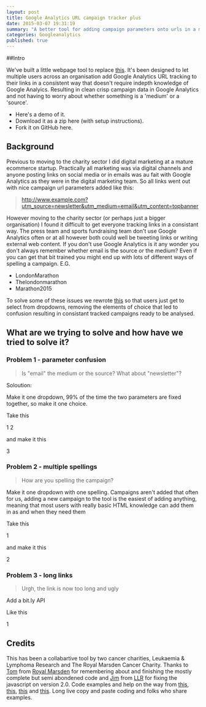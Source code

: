 ```yaml
---
layout: post
title: Google Analytics URL campaign tracker plus
date: 2015-03-07 19:31:19
summary: "A better tool for adding campaign parameters onto urls in a multi user organisation"
categories: Googleanalytics 
published: true
---
```


##Intro

We've built a little webpage tool to replace <a href="https://support.google.com/analytics/answer/1033867?hl=en-GB" target="_blank">this</a>. It's been designed to let multiple users across an organisation add Google Analytics URL tracking to their links in a consistent way that doesn't require indepth knowledge of Google Analyics. Resulting in clean crisp campaign data in Google Analytics and  not having to worry about whether something is a 'medium' or a 'source'. 

* Here's a demo of it. 
* Download it as a zip here (with setup instructions). 
* Fork it on GitHub here.


## Background

Previous to moving to the charity sector I did digital marketing at a mature ecommerce startup. Practically all marketing was via digital channels and anyone posting links on social media or in emails was au fait with Google Analytics as they were in the digital marketing team. So all links went out with nice campaign url parameters added like this: 

> http://www.example.com?utm_source=newsletter&utm_medium=email&utm_content=topbanner

However moving to the charity sector (or perhaps just a bigger organisation) I found it difficult to get everyone tracking links in a consistant way. The press team and sports fundraising team don't use Google Analytics often or at all however both could well be tweeting links or writing external web content. If you don't use Google Analytics is it any wonder you don't always remember whether email is the source or the medium? Even if you can get that bit trained you might end up with lots of different ways of spelling a campaign. E.G. 

* LondonMarathon
* Thelondonmarathon
* Marathon2015

To solve some of these issues we rewrote <a href="https://support.google.com/analytics/answer/1033867?hl=en-GB" target="_blank">this</a> so that users just get to select from dropdowns, removing the elements of choice that led to confusion resulting in consistant tracked campaigns ready to be analysed. 

## What are we trying to solve and how have we tried to solve it?

### Problem 1 - parameter confusion

> Is "email" the medium or the source? What about "newsletter"? 

Soloution:

Make it one dropdown, 99% of the time the two parameters are fixed together, so make it one choice.

Take this

1
2

and make it this

3

### Problem 2 - multiple spellings

> How are you spelling the campaign?

Make it one dropdown with one spelling. Campaigns aren't added that often for us, adding a new campaign to the tool is the easiest of adding anything, meaning that most users with really basic HTML knowledge can add them in as and when they need them

Take this

1

and make it this

2

### Problem 3 - long links

> Urgh, the link is now too long and ugly

Add a bit.ly API

Like this

1

## Credits

This has been a collabartive tool by two cancer charities, Leukaemia & Lymphoma Research and The Royal Marsden Cancer Charity. Thanks to [Tom](#) from [Royal Marsden](#) for remembering about and finishing the mostly complete but semi abondened code and [Jim](#) from [LLR](#) for fixing the javascript on version 2.0. Code examples and help on the way from [this](#), [this](#), [this](#) and [this](#). Long live copy and paste coding and folks who share examples.
